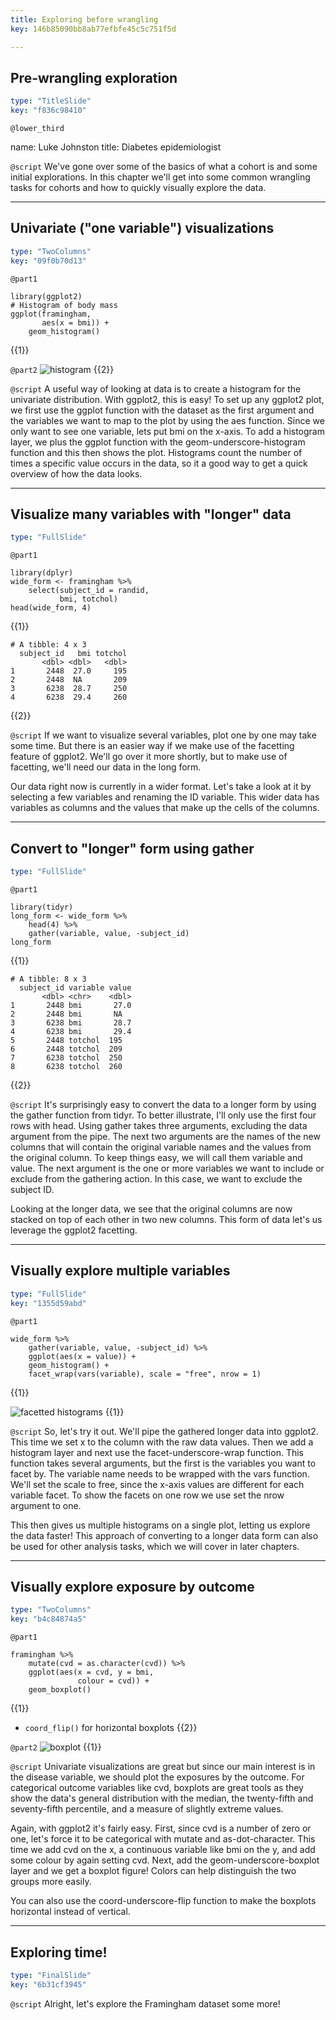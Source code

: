 ```yaml
---
title: Exploring before wrangling
key: 146b85090bb8ab77efbfe45c5c751f5d

---
```

## Pre-wrangling exploration

```yaml
type: "TitleSlide"
key: "f836c98410"
```

`@lower_third`

name: Luke Johnston
title: Diabetes epidemiologist


`@script`
We've gone over some of the basics of what a cohort is and some initial explorations. In this chapter we'll get into some common wrangling tasks for cohorts and how to quickly visually explore the data.

---
## Univariate ("one variable") visualizations

```yaml
type: "TwoColumns"
key: "09f0b70d13"
```

`@part1`
```{r}
library(ggplot2)
# Histogram of body mass
ggplot(framingham,
       aes(x = bmi)) +
    geom_histogram()
```
{{1}}

`@part2`
![histogram](http://s3.amazonaws.com/assets.datacamp.com/production/repositories/2079/datasets/299ac2253a84b199ab314633f3c771e50d2c92bb/ch2-v1-histogram.png) {{2}}


`@script`
A useful way of looking at data is to create a histogram for the univariate distribution. With ggplot2, this is easy! To set up any ggplot2 plot, we first use the ggplot function with the dataset as the first argument and the variables we want to map to the plot by using the aes function. Since we only want to see one variable, lets put bmi on the x-axis. To add a histogram layer, we plus the ggplot function with the geom-underscore-histogram function and this then shows the plot. Histograms count the number of times a specific value occurs in the data, so it a good way to get a quick overview of how the data looks. 


---
## Visualize many variables with "longer" data

```yaml
type: "FullSlide"
```

`@part1`
```{r}
library(dplyr)
wide_form <- framingham %>%
    select(subject_id = randid,
           bmi, totchol)
head(wide_form, 4)
```
{{1}}

```
# A tibble: 4 x 3
  subject_id   bmi totchol
       <dbl> <dbl>   <dbl>
1       2448  27.0     195
2       2448  NA       209
3       6238  28.7     250
4       6238  29.4     260
```
{{2}}

`@script`
If we want to visualize several variables, plot one by one may take some time. But there is an easier way if we make use of the facetting feature of ggplot2. We'll go over it more shortly, but to make use of facetting, we'll need our data in the long form.

Our data right now is currently in a wider format. Let's take a look at it by selecting a few variables and renaming the ID variable. This wider data has variables as columns and the values that make up the cells of the columns.

---
## Convert to "longer" form using gather

```yaml
type: "FullSlide"
```

`@part1`
```{r}
library(tidyr)
long_form <- wide_form %>%
    head(4) %>% 
    gather(variable, value, -subject_id)
long_form
```
{{1}}

```
# A tibble: 8 x 3
  subject_id variable value
       <dbl> <chr>    <dbl>
1       2448 bmi       27.0
2       2448 bmi       NA  
3       6238 bmi       28.7
4       6238 bmi       29.4
5       2448 totchol  195  
6       2448 totchol  209  
7       6238 totchol  250  
8       6238 totchol  260  
``` 
{{2}}

`@script`
It's surprisingly easy to convert the data to a longer form by using the gather function from tidyr. To better illustrate, I'll only use the first four rows with head. Using gather takes three arguments, excluding the data argument from the pipe. The next two arguments are the names of the new columns that will contain the original variable names and the values from the original column. To keep things easy, we will call them variable and value. The next argument is the one or more variables we want to include or exclude from the gathering action. In this case, we want to exclude the subject ID.

Looking at the longer data, we see that the original columns are now stacked on top of each other in two new columns. This form of data let's us leverage the ggplot2 facetting.

---
## Visually explore multiple variables

```yaml
type: "FullSlide"
key: "1355d59abd"
```

`@part1`
```{r}
wide_form %>%
    gather(variable, value, -subject_id) %>%
    ggplot(aes(x = value)) +
    geom_histogram() +
    facet_wrap(vars(variable), scale = "free", nrow = 1)
``` 
{{1}}

![facetted histograms](http://assets.datacamp.com/production/repositories/2079/datasets/53c2a249ed4aad7c6152517a3724907195f3b499/ch2-v1-two-histograms.png) {{1}}


`@script`
So, let's try it out. We'll pipe the gathered longer data into ggplot2. This time we set x to the column with the raw data values. Then we add a histogram layer and next use the facet-underscore-wrap function. This function takes several arguments, but the first is the variables you want to facet by. The variable name needs to be wrapped with the vars function. We'll set the scale to free, since the x-axis values are different for each variable facet. To show the facets on one row we use set the nrow argument to one.

This then gives us multiple histograms on a single plot, letting us explore the data faster! This approach of converting to a longer data form can also be used for other analysis tasks, which we will cover in later chapters.

---
## Visually explore exposure by outcome

```yaml
type: "TwoColumns"
key: "b4c84874a5"
```

`@part1`
```{r}
framingham %>%
    mutate(cvd = as.character(cvd)) %>%
    ggplot(aes(x = cvd, y = bmi,
               colour = cvd)) +
    geom_boxplot()
```
{{1}}

- `coord_flip()` for horizontal boxplots {{2}}

`@part2`
![boxplot](http://assets.datacamp.com/production/repositories/2079/datasets/9fe5658e3ae4baa93858bc040b06f075e5dd4490/ch2-v1-boxplot.png) {{1}}

`@script`
Univariate visualizations are great but since our main interest is in the disease variable, we should plot the exposures by the outcome. For categorical outcome variables like cvd, boxplots are great tools as they show the data's general distribution with the median, the twenty-fifth and seventy-fifth percentile, and a measure of slightly extreme values.

Again, with ggplot2 it's fairly easy. First, since cvd is a number of zero or one, let's force it to be categorical with mutate and as-dot-character. This time we add cvd on the x, a continuous variable like bmi on the y, and add some colour by again setting cvd. Next, add the geom-underscore-boxplot layer and we get a boxplot figure! Colors can help distinguish the two groups more easily. 

You can also use the coord-underscore-flip function to make the boxplots horizontal instead of vertical.

---
## Exploring time!

```yaml
type: "FinalSlide"
key: "6b31cf3945"
```

`@script`
Alright, let's explore the Framingham dataset some more!


